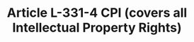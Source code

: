 ---
title: "Article L-331-4 CPI (covers all Intellectual Property Rights) "
draft: false
exceptions:
- info53e
memberstates:
- FR
score: 3
compensation:
- 
remarks: |
 


link: ""
---